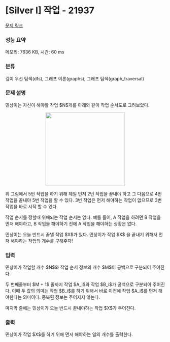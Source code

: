 # [Silver I] 작업 - 21937 

[문제 링크](https://www.acmicpc.net/problem/21937) 

### 성능 요약

메모리: 7636 KB, 시간: 60 ms

### 분류

깊이 우선 탐색(dfs), 그래프 이론(graphs), 그래프 탐색(graph_traversal)

### 문제 설명

<p>민상이는 자신이 해야할 작업 $N$개를 아래와 같이 작업 순서도로 그려보았다.</p>

<p style="text-align: center;"><img alt="" src="" style="height: 231px; width: 250px;"></p>

<p>위 그림에서 5번 작업을 하기 위해 제일 먼저 2번 작업을 끝내야 하고 그 다음으로 4번 작업을 끝내야 5번 작업을 할 수 있다. 3번 작업은 먼저 해야하는 작업이 없으므로 3번 작업을 바로 시작 할 수 있다.</p>

<p>작업 순서를 정할때 위배되는 작업 순서는 없다. 예를 들어, A 작업을 하려면 B 작업을 먼저 해야하고, B 작업을 해야하기 전에 A 작업을 해야하는 상황은 없다.</p>

<p>민상이는 오늘 반드시 끝낼 작업 $X$가 있다. 민상이가 작업 $X$ 을 끝내기 위해서 먼저 해야하는 작업의 개수를 구해주자!</p>

### 입력 

 <p>민상이가 작업할 개수 $N$와 작업 순서 정보의 개수 $M$이 공백으로 구분되어 주어진다.</p>

<p>두 번째줄부터 $M + 1$ 줄까지 작업 $A_i$와 작업 $B_i$가 공백으로 구분되어 주어진다. 이때 두 값의 의미는 작업 $B_i$를 하기 위해서 바로 이전에 작업 $A_i$를 먼저 해야한다는 의미이다. 중복된 정보는 주어지지 않는다.</p>

<p>마지막 줄에는 민상이가 오늘 반드시 끝내야하는 작업 $X$가 주어진다.</p>

### 출력 

 <p>민상이가 작업 $X$를 하기 위해 먼저 해야하는 일의 개수를 출력한다.</p>

